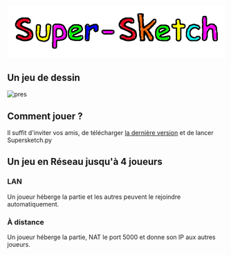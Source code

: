 ![Super Sketch](logoconv.gif)
## Un jeu de dessin
![pres](présentation.png)
## Comment jouer ?
Il suffit d'inviter vos amis, de télécharger [la dernière version](https://github.com/Louis-Gv/Super-Sketch/releases) et de lancer Supersketch.py
## Un jeu en Réseau jusqu'à 4 joueurs
### LAN
Un joueur héberge la partie et les autres peuvent le rejoindre automatiquement.
### À distance
Un joueur héberge la partie, NAT le port 5000 et donne son IP aux autres joueurs.
